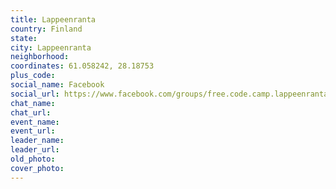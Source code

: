 ```yaml
---
title: Lappeenranta
country: Finland
state: 
city: Lappeenranta
neighborhood: 
coordinates: 61.058242, 28.18753
plus_code:
social_name: Facebook
social_url: https://www.facebook.com/groups/free.code.camp.lappeenranta
chat_name:
chat_url:
event_name:
event_url:
leader_name:
leader_url:
old_photo: 
cover_photo:
---
```

